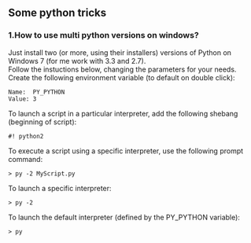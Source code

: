 ## Some python tricks
### 1.How to use multi python versions on windows?

Just install two (or more, using their installers) versions of Python on Windows 7 (for me work with 3.3 and 2.7).  
Follow the instuctions below, changing the parameters for your needs.  
Create the following environment variable (to default on double click):  
```
Name:  PY_PYTHON
Value: 3
```

To launch a script in a particular interpreter, add the following shebang (beginning of script):  
```
#! python2
```

To execute a script using a specific interpreter, use the following prompt command:  

```
> py -2 MyScript.py
```

To launch a specific interpreter:
```
> py -2
```

To launch the default interpreter (defined by the PY_PYTHON variable):
```
> py
```
